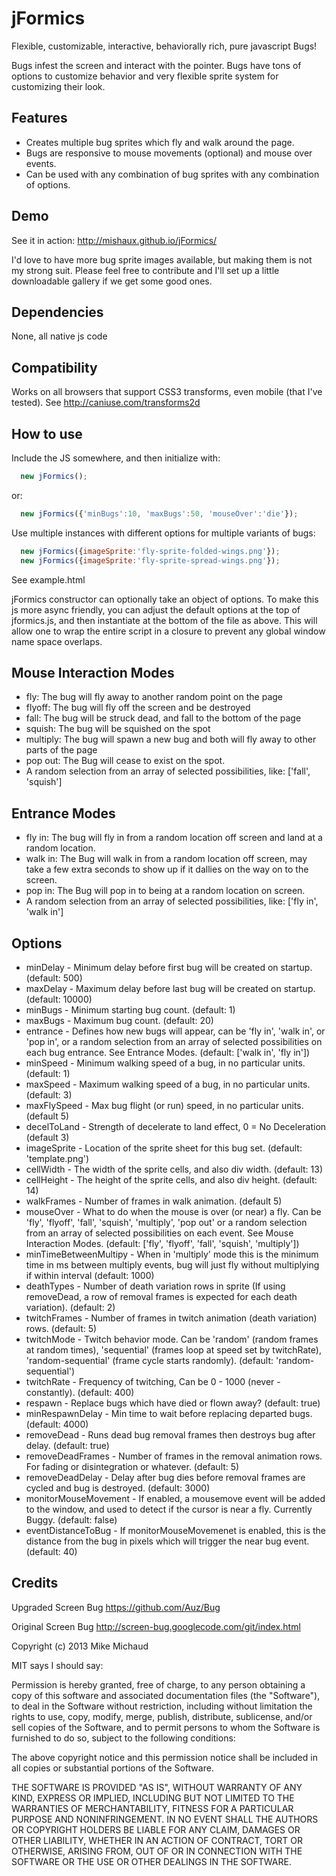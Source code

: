 jFormics
===========

Flexible, customizable, interactive, behaviorally rich, pure javascript Bugs!

Bugs infest the screen and interact with the pointer. Bugs have tons of options to customize behavior and very flexible sprite system for customizing their look.


Features
--------

* Creates multiple bug sprites which fly and walk around the page.
* Bugs are responsive to mouse movements (optional) and mouse over events.
* Can be used with any combination of bug sprites with any combination of options.

Demo
----

See it in action: http://mishaux.github.io/jFormics/

I'd love to have more bug sprite images available, but making them is not my strong suit. Please feel free to contribute and I'll set up a little downloadable gallery if we get some good ones.

Dependencies
------------

None, all native js code


Compatibility
-------------

Works on all browsers that support CSS3 transforms, even mobile (that I've tested). See http://caniuse.com/transforms2d


How to use 
----------

Include the JS somewhere, and then initialize with:
```js
  new jFormics();
```
or:
```js
  new jFormics({'minBugs':10, 'maxBugs':50, 'mouseOver':'die'});
```

Use multiple instances with different options for multiple variants of bugs:

```js
  new jFormics({imageSprite:'fly-sprite-folded-wings.png'});
  new jFormics({imageSprite:'fly-sprite-spread-wings.png'});
```

See example.html 

jFormics constructor can optionally take an object of options. To make this js more async friendly, you can adjust the default options at the top of jformics.js, and then instantiate at the bottom of the file as above. This will allow one to wrap the entire script in a closure to prevent any global window name space overlaps.


Mouse Interaction Modes
-----------------------

* fly: The bug will fly away to another random point on the page
* flyoff: The bug will fly off the screen and be destroyed
* fall: The bug will be struck dead, and fall to the bottom of the page
* squish: The bug will be squished on the spot
* multiply: The bug will spawn a new bug and both will fly away to other parts of the page
* pop out: The Bug will cease to exist on the spot.
* A random selection from an array of selected possibilities, like: ['fall', 'squish']

Entrance Modes
-----------------------
* fly in: The bug will fly in from a random location off screen and land at a random location.
* walk in: The Bug will walk in from a random location off screen, may take a few extra seconds to show up if it dallies on the way on to the screen.
* pop in: The Bug will pop in to being at a random location on screen.
* A random selection from an array of selected possibilities, like: ['fly in', 'walk in']


Options
-------

* minDelay - Minimum delay before first bug will be created on startup. (default: 500)
* maxDelay - Maximum delay before last bug will be created on startup. (default: 10000)
* minBugs - Minimum starting bug count. (default: 1)
* maxBugs - Maximum bug count. (default: 20)
* entrance - Defines how new bugs will appear, can be 'fly in', 'walk in', or 'pop in', or a random selection from an array of selected possibilities on each bug entrance. See Entrance Modes. (default: ['walk in', 'fly in'])
* minSpeed - Minimum walking speed of a bug, in no particular units. (default: 1)
* maxSpeed - Maximum walking speed of a bug, in no particular units. (default: 3)
* maxFlySpeed - Max bug flight (or run) speed, in no particular units. (default 5)
* decelToLand - Strength of decelerate to land effect, 0 = No Deceleration (default 3)
* imageSprite - Location of the sprite sheet for this bug set. (default: 'template.png')
* cellWidth - The width of the sprite cells, and also div width. (default: 13)
* cellHeight - The height of the sprite cells, and also div height. (default: 14)
* walkFrames - Number of frames in walk animation. (default 5)
* mouseOver - What to do when the mouse is over (or near) a fly. Can be 'fly', 'flyoff', 'fall', 'squish', 'multiply', 'pop out' or a random selection from an array of selected possibilities on each event. See Mouse Interaction Modes. (default: ['fly', 'flyoff', 'fall', 'squish', 'multiply'])
* minTimeBetweenMultipy - When in 'multiply' mode this is the minimum time in ms between multiply events, bug will just fly without multiplying if within interval (default: 1000)
* deathTypes - Number of death variation rows in sprite (If using removeDead, a row of removal frames is expected for each death variation). (default: 2)
* twitchFrames - Number of frames in twitch animation (death variation) rows. (default: 5)
* twitchMode - Twitch behavior mode. Can be 'random' (random frames at random times), 'sequential' (frames loop at speed set by twitchRate), 'random-sequential' (frame cycle starts randomly). (default: 'random-sequential')
* twitchRate - Frequency of twitching, Can be 0 - 1000 (never - constantly). (default: 400)
* respawn - Replace bugs which have died or flown away? (default: true)
* minRespawnDelay - Min time to wait before replacing departed bugs. (default: 4000)
* removeDead - Runs dead bug removal frames then destroys bug after delay. (default: true)
* removeDeadFrames - Number of frames in the removal animation rows. For fading or disintegration or whatever. (default: 5)
* removeDeadDelay - Delay after bug dies before removal frames are cycled and bug is destroyed. (default: 3000)
* monitorMouseMovement - If enabled, a mousemove event will be added to the window, and used to detect if the cursor is near a fly. Currently Buggy. (default: false)
* eventDistanceToBug - If monitorMouseMovemenet is enabled, this is the distance from the bug in pixels which will trigger the near bug event. (default: 40)


Credits
-------

Upgraded Screen Bug https://github.com/Auz/Bug

Original Screen Bug http://screen-bug.googlecode.com/git/index.html

Copyright (c) 2013 Mike Michaud

MIT says I should say:

Permission is hereby granted, free of charge, to any person obtaining a copy
of this software and associated documentation files (the "Software"), to deal
in the Software without restriction, including without limitation the rights
to use, copy, modify, merge, publish, distribute, sublicense, and/or sell
copies of the Software, and to permit persons to whom the Software is
furnished to do so, subject to the following conditions:

The above copyright notice and this permission notice shall be included in
all copies or substantial portions of the Software.

THE SOFTWARE IS PROVIDED "AS IS", WITHOUT WARRANTY OF ANY KIND, EXPRESS OR
IMPLIED, INCLUDING BUT NOT LIMITED TO THE WARRANTIES OF MERCHANTABILITY,
FITNESS FOR A PARTICULAR PURPOSE AND NONINFRINGEMENT. IN NO EVENT SHALL THE
AUTHORS OR COPYRIGHT HOLDERS BE LIABLE FOR ANY CLAIM, DAMAGES OR OTHER
LIABILITY, WHETHER IN AN ACTION OF CONTRACT, TORT OR OTHERWISE, ARISING FROM,
OUT OF OR IN CONNECTION WITH THE SOFTWARE OR THE USE OR OTHER DEALINGS IN
THE SOFTWARE.